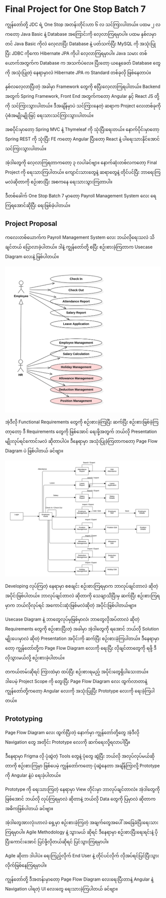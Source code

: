 # Final Project for One Stop Batch 7

ကျွန်တော်တို့ JDC ရဲ့ One Stop အတန်းတိုင်းဟာ ၆ လ သင်ကြားပါတယ်။ ပထမ ၂ လကတော့ Java Basic နဲ့ Database အကြောင်းကို လေ့လာကြရမှာပါ။ ပထမ နှစ်လမှာတင် Java Basic ကိုလဲ လေ့လာပြီး Database နဲ့ ပတ်သက်ပြီး MySQL ကို အသုံးပြုပြီး JDBC ကိုကော Hibernate JPA ကိုပါ လေ့လာကြရမှာပါ။ Java သမား တစ်ယောက်အတွက်က Database က အသက်ပဲလေ။ ပြီးတော့ ယနေ့ခေတ် Database တွေကို အသုံးပြုတဲ့ နေရာမှာလဲ Hibernate JPA က Standard တစ်ခုလို ဖြစ်နေတာပဲ။ 

နှစ်လလေ့လာပြီးတဲ့ အခါမှာ Framework တွေကို စပြီးလေ့လာကြရပါတယ်။ Backend အတွက် Spring Framework, Front End အတွက်ကတော့ Angular နှင့် React JS တို့ကို သင်ကြားသွားပါတယ်။ ဒီအချိန်မှာပဲ သင်ကြားနေတဲ့ ဆရာက Project လေးတစ်ခုကို ပုံစံအမျိုးမျိုးဖြင့် ရေးသားသင်ကြားသွားပါတယ်။ 

အစပိုင်းမှာတော့ Spring MVC နဲ့ Thymeleaf ကို သုံးပြီးရေးတယ်။ နောက်ပိုင်းမှာတော့ Spring REST ကို သုံးပြီး FE ကတော့ Angular ပြီးတော့ React နဲ့ ပါရေးသားနိုင်အောင် သင်ကြားသွားပါတယ်။ 

အဲ့ဒါတွေကို လေ့လာကြရတာကတော့ ၃ လပါခင်ဗျာ။ နောက်ဆုံးတစ်လကတော့ Final Project ကို ရေးသားကြပါတယ်။ ကျောင်းသားတွေနဲ့ ဆရာတွေနဲ့ တိုင်ပင်ပြီး ဘာရေးကြမလဲဆိုတာကို စဉ်းစားပြီး အစကနေ ရေးသားသွားကြတာပါ။ 

ဒီတစ်ခေါက် One Stop Batch 7 မှာတော့ Payroll Management System လေး ရေကြရအောင်ဆိုပြီး ရေးဖြစ်ခဲ့ပါတယ်။ 

## Project Proposal

ကလေးတစ်ယောက်က Payroll Management System လေး ဘယ်လိုရေးသလဲ သိချင်တယ် ပြောလာခဲ့ပါတယ်။ ဒါနဲ့ ကျွန်တော်တို့ စပြီး စဉ်းစားခဲ့ကြတာက Usecase Diagram လေးနဲ့ ဖြစ်ပါတယ်။ 

<img src="images/usecase.png">

အဲ့ဒီလို Functional Requirements တွေကို စဉ်းစားခဲ့ကြပြီး ဆက်ပြီး စဉ်းစားဖြစ်ခဲ့ကြတာ့တော့ ဒီ Requirements တွေကို ဖြစ်အောင် ရေးဖို့အတွက် ဘယ်လို Presentation မျိုးလုပ်ရင်ကောင်းမလဲ ဆိုတာပါပဲ။ ဒီနေရာမှာ အသုံးပြုခဲ့ကြတာကတော့ Page Flow Diagram ပဲ ဖြစ်ပါတယ် ခင်ဗျာ။ 

<img src="images/page-flow.png">

Developing လုပ်ကြတဲ့ နေရာမှာ စစချင်း စဉ်းစားကြရမှာက ဘာလုပ်ချင်တာလဲ ဆိုတဲ့ အပိုင်းဖြစ်ပါတယ်။ ဘာလုပ်ချင်တာလဲ ဆိုတာကို သေချာသိပြီးမှ ဆက်ပြီး စဉ်းစားကြရမှာက ဘယ်လိုလုပ်ရင် အကောင်းဆုံးဖြစ်မလဲဆိုတဲ့ အပိုင်းဖြစ်ပါတယ်ဗျာ။ 

Usecase Diagram နဲ့ ဘာတွေလုပ်မှဖြစ်မှာလဲ၊ ဘာတွေလိုအပ်တာလဲ ဆိုတဲ့ Requirements တွေကို စဉ်းစားပြီးတဲ့ အခါမှာ အဲ့ဒါတွေကို ရအောင် ဘယ်လို Solution မျိုးပေးမှာလဲ ဆိုတဲ့ Presentation အပိုင်းကို ဆက်ပြီး စဉ်းစားခဲ့ကြပါတယ်။ ဒီနေရာမှာတော့ ကျွန်တော်တို့က Page Flow Diagram လေးကို ရေးပြီး လိုချင်တာတွေကို ရဖို့ ဒီလိုသွားမယ်လို့ စဉ်းစားခဲ့ပါတယ်။ 

တကယ်တမ်းဆိုရင် ကြားထဲမှာ ထပ်ပြီး စဉ်းစားရမည့် အပိုင်းတွေရှိပါသေးတယ်။ ဒါပေမဲ့ Project Scope ကို တွေးပြီး Page Flow Diagram လေး ထွက်လာတာနဲ့ ကျွန်တော်တို့ကတော့ Angular လေးကို အသုံးပြုပြီး Prototype လေးကို ရေးခဲ့ကြပါတယ်။ 

## Prototyping

Page Flow Diagram လေး ထွက်ပြီးတဲ့ နောက်မှာ ကျွန်တော်တို့တွေ အဲ့ဒီလို Navigation တွေ အတိုင်း Prototype လေးကို ဆက်ရေးလို့ရလာပါပြီ။ 

ဒီနေရာမှာ Frigma လို ပုံဆွဲတဲ့ Tools တွေနဲ့ ပုံတွေ ဆွဲပြီး ဘယ်လို အလုပ်လုပ်မယ်ဆိုတာကို စဉ်းစားကြမှာ ဖြစ်ပေမဲ့ ကျွန်တော်ကတော့ ပုံဆွဲနေတာ အချိန်ကြာလို့ Prototype ကို Angular နဲ့ပဲ ရေးခဲ့ပါတယ်။ 

Prototype ကို ရေးသားကြတဲ့ နေရာမှာ View တိုင်းမှာ ဘာလုပ်ချင်တာလဲ။ အဲ့ဒါတွေကို ဖြစ်အောင် ဘယ်လို လုပ်ကြရမှာလဲ ဆိုတာနဲ့ ဘယ်လို Data တွေကို ပြမှာလဲ ဆိုတာက အဓိကဖြစ်ပါတယ် ခင်ဗျာ။ 

အဲ့ဒါတွေအားလုံးဟာလဲ ရှေ့မှာ စဉ်းစားခဲ့ကြတဲ့ အချက်တွေအပေါ် အခြေခံပြီးရေးသားကြရမှာပါ။ Agile Methodology နဲ့ သွားမယ် ဆိုရင် ဒီနေရာမှာ စဉ်းစားပြီးရေးရင်းနဲ့ ပိုပြီးကောင်းအောင် ပြင်ဖို့လိုတယ်ဆိုရင် ပြင်သွားကြရမှာပါ။ 

Agile ဆိုတာ ဒါပါပဲ။ ရေးကြည့်လိုက် End User နဲ့ တိုင်ပင်လိုက် လိုအပ်ရင်ပြင်ပြီးသွားလိုက်ဖြစ်နေကြရမှာပါ။ 

ကျွန်တော်တို့ ဒီအတန်းမှာတော့ Page Flow Diagram လေးရေးပြီးတာနဲ့ Angular နဲ့ Navigation ပါရတဲ့ UI လေးတွေ ရေးသားခဲ့ကြပါတယ် ခင်ဗျာ။ 